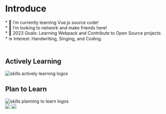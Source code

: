 <!-- My Readme Profile!
I spent a lot of time to make my Readme, and if you like it feel free to take inspiration!

**Acknowledgements**
Awesome Readme Templates
Awesome README
How to write a Good readme

**Authors**
@Pursuit01

**Deployment**
Creating a README on GitHub is a simple process. Here are the steps:

Click the "Create new file" button located in a new github repository (your username).

In the "Name your file" field, enter "README.md" (without the quotes).

Feel free to copy and paste anything you liked from my readme (Customizing it to fit your own theme and stats)

Once you've added all the content, scroll to the bottom of the page and click the "Commit new file" button.

Your README will now be visible on the main page of your repository. -->
<div align="center">
  
</div>
<h1>Introduce</h1>
* 🌳 I’m currently learning Vue.js source code! <br> 
  * 🐾 I’m looking to network and make friends here! <br>
  * 🌊 2023 Goals: Learning Webpack and Contribute to Open Source projects <br>
  * ☕ Interest: Handwriting, Singing, and Coding. <br>
<br>

<!-- <p align="center"> 
  <img src="assests/nightlife.gif" alt="Lofi Nightlight scene" /> 
</p> -->

<div align="left">
  <h2> <strong> Actively Learning </strong></h2>
  <!--  &perline=3  -->
  <img src="https://skillicons.dev/icons?i=vue,vite,webpack,flutter,react,ts,html,css,js" alt="skills actively learning logos"> <br> 
  <h2> <strong> Plan to Learn </strong></h2>
  <img src="https://skillicons.dev/icons?i=svelte,sass,tailwind,nuxt,electron" alt="skills planning to learn logos">
</div>

<img  src="https://github-readme-stats.vercel.app/api?username=Pursuit01&show_icons=true&hide_title=false&theme=radical)](https://github.com/anuraghazra/github-readme-stats" />

<img  src="https://github-readme-stats.vercel.app/api/top-langs/?username=Pursuit01&hide_progress=false&theme=radical)](https://github.com/anuraghazra/github-readme-stats" />
